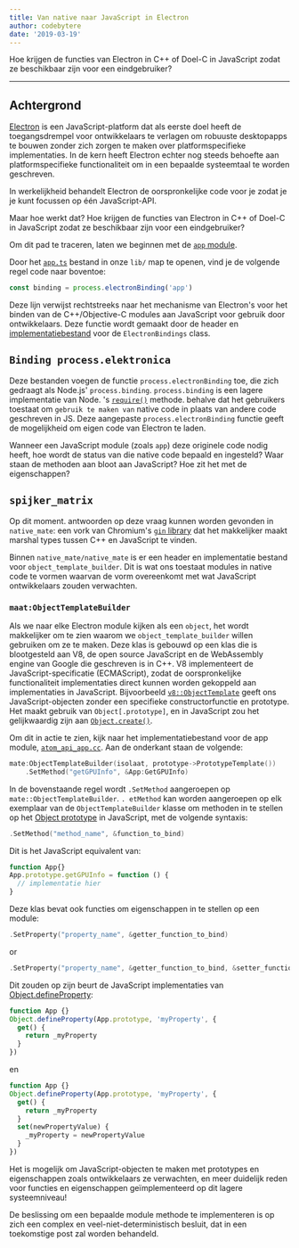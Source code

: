 ```yaml
---
title: Van native naar JavaScript in Electron
author: codebytere
date: '2019-03-19'
---
```


Hoe krijgen de functies van Electron in C++ of Doel-C in JavaScript zodat ze beschikbaar zijn voor een eindgebruiker?

---

## Achtergrond

[Electron](https://electronjs.org) is een JavaScript-platform dat als eerste doel heeft de toegangsdrempel voor ontwikkelaars te verlagen om robuuste desktopapps te bouwen zonder zich zorgen te maken over platformspecifieke implementaties. In de kern heeft Electron echter nog steeds behoefte aan platformspecifieke functionaliteit om in een bepaalde systeemtaal te worden geschreven.

In werkelijkheid behandelt Electron de oorspronkelijke code voor je zodat je je kunt focussen op één JavaScript-API.

Maar hoe werkt dat? Hoe krijgen de functies van Electron in C++ of Doel-C in JavaScript zodat ze beschikbaar zijn voor een eindgebruiker?

Om dit pad te traceren, laten we beginnen met de [`app` module](https://electronjs.org/docs/api/app).

Door het [`app.ts`](https://github.com/electron/electron/blob/0431997c8d64c9ed437b293e8fa15a96fc73a2a7/lib/browser/api/app.ts) bestand in onze `lib/` map te openen, vind je de volgende regel code naar boventoe:

```js
const binding = process.electronBinding('app')
```

Deze lijn verwijst rechtstreeks naar het mechanisme van Electron's voor het binden van de C++/Objective-C modules aan JavaScript voor gebruik door ontwikkelaars. Deze functie wordt gemaakt door de header en [implementatiebestand](https://github.com/electron/electron/blob/0431997c8d64c9ed437b293e8fa15a96fc73a2a7/atom/common/api/electron_bindings.cc) voor de `ElectronBindings` class.

## `Binding process.elektronica`

Deze bestanden voegen de functie `process.electronBinding` toe, die zich gedraagt als Node.js' `process.binding`. `process.binding` is een lagere implementatie van Node. 's [`require()`](https://nodejs.org/api/modules.html#modules_require_id) methode. behalve dat het gebruikers toestaat om `gebruik te maken van` native code in plaats van andere code geschreven in JS. Deze aangepaste `process.electronBinding` functie geeft de mogelijkheid om eigen code van Electron te laden.

Wanneer een JavaScript module (zoals `app`) deze originele code nodig heeft, hoe wordt de status van die native code bepaald en ingesteld? Waar staan de methoden aan bloot aan JavaScript? Hoe zit het met de eigenschappen?

## `spijker_matrix`

Op dit moment. antwoorden op deze vraag kunnen worden gevonden in `native_mate`: een vork van Chromium's [`gin` library](https://chromium.googlesource.com/chromium/src.git/+/lkgr/gin/) dat het makkelijker maakt marshal types tussen C++ en JavaScript te vinden.

Binnen `native_mate/native_mate` is er een header en implementatie bestand voor `object_template_builder`. Dit is wat ons toestaat modules in native code te vormen waarvan de vorm overeenkomt met wat JavaScript ontwikkelaars zouden verwachten.

### `maat:ObjectTemplateBuilder`

Als we naar elke Electron module kijken als een `object`, het wordt makkelijker om te zien waarom we `object_template_builder` willen gebruiken om ze te maken. Deze klas is gebouwd op een klas die is blootgesteld aan V8, de open source JavaScript en de WebAssembly engine van Google die geschreven is in C++. V8 implementeert de JavaScript-specificatie (ECMAScript), zodat de oorspronkelijke functionaliteit implementaties direct kunnen worden gekoppeld aan implementaties in JavaScript. Bijvoorbeeld [`v8::ObjectTemplate`](https://v8docs.nodesource.com/node-0.8/db/d5f/classv8_1_1_object_template.html) geeft ons JavaScript-objecten zonder een specifieke constructorfunctie en prototype. Het maakt gebruik van `Object[.prototype]`, en in JavaScript zou het gelijkwaardig zijn aan [`Object.create()`](https://developer.mozilla.org/en-US/docs/Web/JavaScript/Reference/Global_Objects/Object/create).

Om dit in actie te zien, kijk naar het implementatiebestand voor de app module, [`atom_api_app.cc`](https://github.com/electron/electron/blob/0431997c8d64c9ed437b293e8fa15a96fc73a2a7/atom/browser/api/atom_api_app.cc). Aan de onderkant staan de volgende:

```cpp
mate:ObjectTemplateBuilder(isolaat, prototype->PrototypeTemplate())
    .SetMethod("getGPUInfo", &App:GetGPUInfo)
```

In de bovenstaande regel wordt `.SetMethod` aangeroepen op `mate::ObjectTemplateBuilder`. `. etMethod` kan worden aangeroepen op elk exemplaar van de `ObjectTemplateBuilder` klasse om methoden in te stellen op het [Object prototype](https://developer.mozilla.org/en-US/docs/Web/JavaScript/Reference/Global_Objects/Object/prototype) in JavaScript, met de volgende syntaxis:

```cpp
.SetMethod("method_name", &function_to_bind)
```

Dit is het JavaScript equivalent van:

```js
function App{}
App.prototype.getGPUInfo = function () {
  // implementatie hier
}
```

Deze klas bevat ook functies om eigenschappen in te stellen op een module:

```cpp
.SetProperty("property_name", &getter_function_to_bind)
```

or

```cpp
.SetProperty("property_name", &getter_function_to_bind, &setter_function_to_bind)
```

Dit zouden op zijn beurt de JavaScript implementaties van [Object.defineProperty](https://developer.mozilla.org/en/docs/Web/JavaScript/Reference/Global_Objects/Object/defineProperty):

```js
function App {}
Object.defineProperty(App.prototype, 'myProperty', {
  get() {
    return _myProperty
  }
})
```

en

```js
function App {}
Object.defineProperty(App.prototype, 'myProperty', {
  get() {
    return _myProperty
  }
  set(newPropertyValue) {
    _myProperty = newPropertyValue
  }
})
```

Het is mogelijk om JavaScript-objecten te maken met prototypes en eigenschappen zoals ontwikkelaars ze verwachten, en meer duidelijk reden voor functies en eigenschappen geïmplementeerd op dit lagere systeemniveau!

De beslissing om een bepaalde module methode te implementeren is op zich een complex en veel-niet-deterministisch besluit, dat in een toekomstige post zal worden behandeld.
